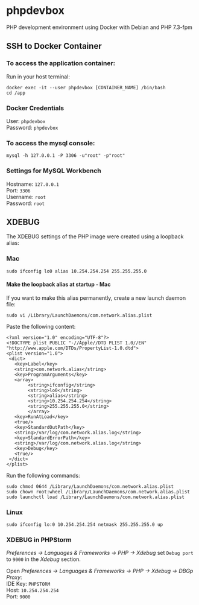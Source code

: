 # phpdevbox
PHP development environment using Docker with Debian and PHP 7.3-fpm

## SSH to Docker Container

### To access the application container:
Run in your host terminal:
```
docker exec -it --user phpdevbox [CONTAINER_NAME] /bin/bash
cd /app
```

### Docker Credentials
User: `phpdevbox`<br/>
Password: `phpdevbox`<br/>


### To access the mysql console:
```
mysql -h 127.0.0.1 -P 3306 -u"root" -p"root"
```

### Settings for MySQL Workbench

Hostname: `127.0.0.1`<br/>
Port: `3306`<br/>
Username: `root`<br/>
Password: `root`<br/>

## XDEBUG
The XDEBUG settings of the PHP image were created using a loopback alias:

### Mac
```
sudo ifconfig lo0 alias 10.254.254.254 255.255.255.0
```

#### Make the loopback alias at startup - Mac
If you want to make this alias permanently, create a new launch daemon file:
```
sudo vi /Library/LaunchDaemons/com.network.alias.plist
```
Paste the following content:
```
<?xml version="1.0" encoding="UTF-8"?>
<!DOCTYPE plist PUBLIC "-//Apple//DTD PLIST 1.0//EN" "http://www.apple.com/DTDs/PropertyList-1.0.dtd">
<plist version="1.0">
 <dict>
   <key>Label</key>
   <string>com.network.alias</string>
   <key>ProgramArguments</key>
   <array>
        <string>ifconfig</string>
        <string>lo0</string>
        <string>alias</string>
        <string>10.254.254.254</string>
        <string>255.255.255.0</string>
        </array>
   <key>RunAtLoad</key>
   <true/>
   <key>StandardOutPath</key>
   <string>/var/log/com.network.alias.log</string>
   <key>StandardErrorPath</key>
   <string>/var/log/com.network.alias.log</string>
   <key>Debug</key>
   <true/>
 </dict>
</plist>
```

Run the following commands:
```
sudo chmod 0644 /Library/LaunchDaemons/com.network.alias.plist
sudo chown root:wheel /Library/LaunchDaemons/com.network.alias.plist
sudo launchctl load /Library/LaunchDaemons/com.network.alias.plist
```

### Linux
```
sudo ifconfig lo:0 10.254.254.254 netmask 255.255.255.0 up
```


### XDEBUG in PHPStorm
*Preferences -> Languages & Frameworks -> PHP -> Xdebug* set `Debug port` to `9000` in the *Xdebug* section. 

Open *Preferences -> Languages & Frameworks -> PHP -> Xdebug -> DBGp Proxy*:<br/>
IDE Key: `PHPSTORM`<br/>
Host: `10.254.254.254`<br/>
Port: `9000`<br/>
